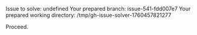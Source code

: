 Issue to solve: undefined
Your prepared branch: issue-541-fdd007e7
Your prepared working directory: /tmp/gh-issue-solver-1760457821277

Proceed.